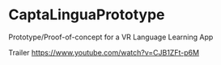 # CaptaLinguaPrototype
Prototype/Proof-of-concept for a VR Language Learning App

Trailer
https://www.youtube.com/watch?v=CJB1ZFt-p6M

